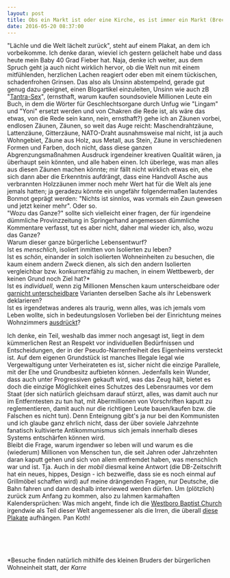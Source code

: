 ```yaml
---
layout: post
title: Obs ein Markt ist oder eine Kirche, es ist immer ein Markt (Brecht, irgendwo)
date: 2016-05-20 08:37:00
---
```


"Lächle und die Welt lächelt zurück", steht auf einem Plakat, an dem ich vorbeikomme. Ich denke daran, wieviel ich gestern gelächelt habe und dass heute mein Baby 40 Grad Fieber hat. Naja, denke ich weiter, aus dem Spruch geht ja auch nicht wirklich hervor, ob die Welt nun mit einem mitfühlenden, herzlichen Lachen reagiert oder eben mit einem tückischen, schadenfrohen Grinsen. Das also als Unsinn abstempelnd, gerade gut genug dazu geeignet, einen Blogartikel einzuleiten, Unsinn wie auch zB "[Tantra-Sex](http://www.amazon.de/Tantra-Sex-Geheimnis-Ekstase-M%C3%A4nner-sollten/dp/3442167051)", (ernsthaft, warum kaufen soundsoviele Millionen Leute ein Buch, in dem die Wörter für Geschlechtsorgane durch Unfug wie "Lingam" und "Yoni" ersetzt werden und von Chakren die Rede ist, als wäre das etwas, von die Rede sein kann, nein, ernsthaft?) gehe ich an Zäunen vorbei, endlosen Zäunen, Zäunen, so weit das Auge reicht: Maschendrahtzäune, Lattenzäune, Gitterzäune, NATO-Draht ausnahmsweise mal nicht, ist ja auch Wohngebiet, Zäune aus Holz, aus Metall, aus Stein, Zäune in verschiedenen Formen und Farben, doch nicht, dass diese ganzen Abgrenzungsmaßnahmen Ausdruck irgendeiner kreativen Qualität wären, ja überhaupt sein könnten, und alle haben einen. Ich überlege, was man alles aus diesen Zäunen machen könnte; mir fällt nicht wirklich etwas ein, ehe sich dann aber die Erkenntnis aufdrängt, dass eine Handvoll Asche aus verbrannten Holzzäunen immer noch mehr Wert hat für die Welt als jene jemals hatten; ja geradezu könnte ein ungefähr folgendermaßen lautendes Bonmot geprägt werden: "Nichts ist sinnlos, was vormals ein Zaun gewesen und jetzt keiner mehr". Oder so.<br>
"Wozu das Ganze?" sollte sich vielleicht einer fragen, der für irgendeine dümmliche Provinzzeitung in Springerhand angemessen dümmliche Kommentare verfasst, tut es aber nicht, daher mal wieder ich, also, wozu das Ganze?<br>
Warum dieser ganze bürgerliche Lebensentwurf?<br>
Ist es *menschlich*, isoliert inmitten von Isolierten zu leben?<br>
Ist es *schön*, einander in solch isolierten Wohneinheiten zu besuchen, die kaum einem andern Zweck dienen, als sich den andern Isolierten vergleichbar bzw. konkurrenzfähig zu machen, in einem Wettbewerb, der keinen Grund noch Ziel hat?\*<br>
Ist es *individuell*, wenn zig Millionen Menschen kaum unterscheidbare oder [garnicht unterscheidbare](https://www.interhomes.de/de/rhein-main-gebiet/am-keltenpark.html) Varianten derselben Sache als ihr Lebenswerk deklarieren?<br>
Ist es irgendetwas anderes als traurig, wenn alles, was ich jemals vom Leben wollte, sich in bedeutungslosen Vorlieben bei der Einrichtung meines Wohnzimmers [ausdrückt](http://www.couch-mag.de/)?<br>

Ich denke, ein Teil, weshalb das immer noch angesagt ist, liegt in dem kümmerlichen Rest an Respekt vor individuellen Bedürfnissen und Entscheidungen, der in der Pseudo-Narrenfreiheit des Eigenheims versteckt ist. Auf dem eigenen Grundstück ist manches Illegale legal wie Vergewaltigung unter Verheirateten es ist, sicher nicht die einzige Parallele, mit der Ehe und Grundbesitz aufbieten können. Jedenfalls kein Wunder, dass auch unter Progressiven gekauft wird, was das Zeug hält, bietet es doch die einzige Möglichkeit eines Schutzes des Lebensraumes vor dem Staat (der sich natürlich gleichsam darauf stürzt, alles, was damit auch nur im Entferntesten zu tun hat, mit Abermillionen von Vorschriften kaputt zu reglementieren, damit auch nur die richtigen Leute bauen/kaufen bzw. die Falschen es nicht tun). Denn Enteignung gibt's ja nur bei den Kommunisten und ich glaube ganz ehrlich nicht, dass der über soviele Jahrzehnte fanatisch kultivierte Antikommunismus sich jemals innerhalb dieses Systems entschärfen können wird.<br>
Bleibt die Frage, warum irgendwer so leben will und warum es die (wiederum) Millionen von Menschen tun, die seit Jahren oder Jahrzehnten daran kaputt gehen und sich von allem entfremdet haben, was menschlich war und ist. Tja. Auch in der *mobil* diesmal keine Antwort (die DB-Zeitschrift hat ein neues, hippes, Design - ich bezweifle, dass sie es noch einmal auf Grillmöbel schaffen wird) auf meine drängenden Fragen, nur Deutsche, die Bahn fahren und dann deshalb interviewed werden dürfen. Um (plötzlich) zurück zum Anfang zu kommen, also zu lahmen karmahaften Kalendersprüchen: Was mich angeht, finde ich die [Westboro Baptist Church](http://www.godhatesfags.com/faq.html) irgendwie als Teil dieser Welt angemessener als die Irren, die überall [diese Plakate](http://adayinberlin.de/post/40596560096/buddha-jesus-allah-jhwh-maria-shiva-love) aufhängen. Pan Koth!<br><br><br><br><br>

*Besuche finden natürlich mithilfe des kleinen Bruders der bürgerlichen Wohneinheit statt, der *Karre*
